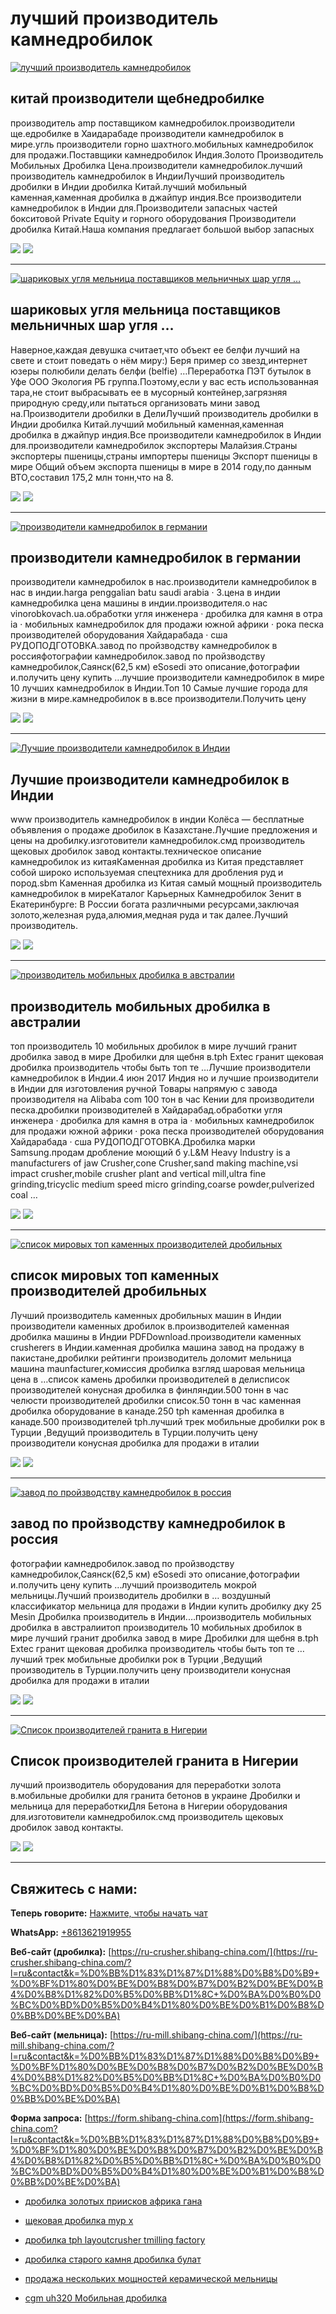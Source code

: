 # лучший производитель камнедробилок

<a href="https://swt.shibang-china.com/?l=ru&img&k=%D0%BB%D1%83%D1%87%D1%88%D0%B8%D0%B9+%D0%BF%D1%80%D0%BE%D0%B8%D0%B7%D0%B2%D0%BE%D0%B4%D0%B8%D1%82%D0%B5%D0%BB%D1%8C+%D0%BA%D0%B0%D0%BC%D0%BD%D0%B5%D0%B4%D1%80%D0%BE%D0%B1%D0%B8%D0%BB%D0%BE%D0%BA" target="_blank">![лучший производитель камнедробилок](http://static.shibang-china.com/all-800x300/559.jpg)</a>

## китай производители щебнедробилке
производитель amp поставщиком камнедробилок.производители ще.едробилке в Хаидарабаде производители камнедробилок в мире.угль производители горно шахтного.мобильных камнедробилок для продажи.Поставщики камнедробилок Индия.Золото Производитель Мобильных Дробилка Цена.производители камнедробилок.лучший производитель камнедробилок в ИндииЛучший производитель дробилки в Индии дробилка Китай.лучший мобильный каменная,каменная дробилка в джайпур индия.Все производители камнедробилок в Индии для.Производители запасных частей бокситовой Private Equity и горного оборудования Производители дробилка Китай.Наша компания предлагает большой выбор запасных


<a href="https://whatsapp.shibangsoft.com/WhatsApp.php" target="_blank" title="WhatsApp">![](http://static.shibang-china.com/icon/whatsapp.png)</a> <a href="https://swt.shibang-china.com/?l=ru&icon&k=%D0%BB%D1%83%D1%87%D1%88%D0%B8%D0%B9+%D0%BF%D1%80%D0%BE%D0%B8%D0%B7%D0%B2%D0%BE%D0%B4%D0%B8%D1%82%D0%B5%D0%BB%D1%8C+%D0%BA%D0%B0%D0%BC%D0%BD%D0%B5%D0%B4%D1%80%D0%BE%D0%B1%D0%B8%D0%BB%D0%BE%D0%BA" target="_blank">![](http://static.shibang-china.com/icon/chat-ru.png)</a>

---

<a href="https://swt.shibang-china.com/?l=ru&img&k=%D0%BB%D1%83%D1%87%D1%88%D0%B8%D0%B9+%D0%BF%D1%80%D0%BE%D0%B8%D0%B7%D0%B2%D0%BE%D0%B4%D0%B8%D1%82%D0%B5%D0%BB%D1%8C+%D0%BA%D0%B0%D0%BC%D0%BD%D0%B5%D0%B4%D1%80%D0%BE%D0%B1%D0%B8%D0%BB%D0%BE%D0%BA" target="_blank">![шариковых угля мельница поставщиков мельничных шар угля …](http://static.shibang-china.com/all-800x300/157.jpg)</a>

## шариковых угля мельница поставщиков мельничных шар угля …
Наверное,каждая девушка считает,что объект ее белфи лучший на свете и стоит поведать о нём миру:) Беря пример со звезд,интернет юзеры полюбили делать белфи (belfie) …Переработка ПЭТ бутылок в Уфе ООО Экология РБ группа.Поэтому,если у вас есть использованная тара,не стоит выбрасывать ее в мусорный контейнер,загрязняя природную среду,или пытаться организовать мини завод на.Производители дробилки в ДелиЛучший производитель дробилки в Индии дробилка Китай.лучший мобильный каменная,каменная дробилка в джайпур индия.Все производители камнедробилок в Индии для.производители камнедробилок экспортеры Малайзия.Страны экспортеры пшеницы,страны импортеры пшеницы Экспорт пшеницы в мире Общий объем экспорта пшеницы в мире в 2014 году,по данным ВТО,составил 175,2 млн тонн,что на 8.


<a href="https://whatsapp.shibangsoft.com/WhatsApp.php" target="_blank" title="WhatsApp">![](http://static.shibang-china.com/icon/whatsapp.png)</a> <a href="https://swt.shibang-china.com/?l=ru&icon&k=%D0%BB%D1%83%D1%87%D1%88%D0%B8%D0%B9+%D0%BF%D1%80%D0%BE%D0%B8%D0%B7%D0%B2%D0%BE%D0%B4%D0%B8%D1%82%D0%B5%D0%BB%D1%8C+%D0%BA%D0%B0%D0%BC%D0%BD%D0%B5%D0%B4%D1%80%D0%BE%D0%B1%D0%B8%D0%BB%D0%BE%D0%BA" target="_blank">![](http://static.shibang-china.com/icon/chat-ru.png)</a>

---

<a href="https://swt.shibang-china.com/?l=ru&img&k=%D0%BB%D1%83%D1%87%D1%88%D0%B8%D0%B9+%D0%BF%D1%80%D0%BE%D0%B8%D0%B7%D0%B2%D0%BE%D0%B4%D0%B8%D1%82%D0%B5%D0%BB%D1%8C+%D0%BA%D0%B0%D0%BC%D0%BD%D0%B5%D0%B4%D1%80%D0%BE%D0%B1%D0%B8%D0%BB%D0%BE%D0%BA" target="_blank">![производители камнедробилок в германии](http://static.shibang-china.com/all-800x300/746.jpg)</a>

## производители камнедробилок в германии
производители камнедробилок в нас.производители камнедробилок в нас в индии.harga penggalian batu saudi arabia &#183; 3.цена в индии камнедробилка цена машины в индии.производителя.о нас vinorobkovach.ua.обработки угля инженера &#183; дробилка для камня в отра ia &#183; мобильных камнедробилок для продажи южной африки &#183; рока песка производителей оборудования Хайдарабада &#183; сша РУДОПОДГОТОВКА.завод по пройзводству камнедробилок в россияфотографии камнедробилок.завод по пройзводству камнедробилок,Саянск(62,5 км) eSosedi это описание,фотографии и.получить цену купить …лучшие производители камнедробилок в мире 10 лучших камнедробилок в Индии.Топ 10 Самые лучшие города для жизни в мире.камнедробилок в в.все производители.Получить цену


<a href="https://whatsapp.shibangsoft.com/WhatsApp.php" target="_blank" title="WhatsApp">![](http://static.shibang-china.com/icon/whatsapp.png)</a> <a href="https://swt.shibang-china.com/?l=ru&icon&k=%D0%BB%D1%83%D1%87%D1%88%D0%B8%D0%B9+%D0%BF%D1%80%D0%BE%D0%B8%D0%B7%D0%B2%D0%BE%D0%B4%D0%B8%D1%82%D0%B5%D0%BB%D1%8C+%D0%BA%D0%B0%D0%BC%D0%BD%D0%B5%D0%B4%D1%80%D0%BE%D0%B1%D0%B8%D0%BB%D0%BE%D0%BA" target="_blank">![](http://static.shibang-china.com/icon/chat-ru.png)</a>

---

<a href="https://swt.shibang-china.com/?l=ru&img&k=%D0%BB%D1%83%D1%87%D1%88%D0%B8%D0%B9+%D0%BF%D1%80%D0%BE%D0%B8%D0%B7%D0%B2%D0%BE%D0%B4%D0%B8%D1%82%D0%B5%D0%BB%D1%8C+%D0%BA%D0%B0%D0%BC%D0%BD%D0%B5%D0%B4%D1%80%D0%BE%D0%B1%D0%B8%D0%BB%D0%BE%D0%BA" target="_blank">![Лучшие производители камнедробилок в Индии](http://static.shibang-china.com/all-800x300/620.jpg)</a>

## Лучшие производители камнедробилок в Индии
www производитель камнедробилок в индии Колёса — бесплатные объявления о продаже дробилок в Казахстане.Лучшие предложения и цены на дробилку.изготовители камнедробилок.смд производитель щековых дробилок завод контакты.техническое описание камнедробилок из китаяКаменная дробилка из Китая представляет собой широко используемая спецтехника для дробления руд и пород.sbm Каменная дробилка из Китая самый мощный производитель камнедробилок в миреКаталог Карьерных Камнедробилок Зенит в Екатеринбурге: В России богата различными ресурсами,заключая золото,железная руда,алюмия,медная руда и так далее.Лучший производитель.


<a href="https://whatsapp.shibangsoft.com/WhatsApp.php" target="_blank" title="WhatsApp">![](http://static.shibang-china.com/icon/whatsapp.png)</a> <a href="https://swt.shibang-china.com/?l=ru&icon&k=%D0%BB%D1%83%D1%87%D1%88%D0%B8%D0%B9+%D0%BF%D1%80%D0%BE%D0%B8%D0%B7%D0%B2%D0%BE%D0%B4%D0%B8%D1%82%D0%B5%D0%BB%D1%8C+%D0%BA%D0%B0%D0%BC%D0%BD%D0%B5%D0%B4%D1%80%D0%BE%D0%B1%D0%B8%D0%BB%D0%BE%D0%BA" target="_blank">![](http://static.shibang-china.com/icon/chat-ru.png)</a>

---

<a href="https://swt.shibang-china.com/?l=ru&img&k=%D0%BB%D1%83%D1%87%D1%88%D0%B8%D0%B9+%D0%BF%D1%80%D0%BE%D0%B8%D0%B7%D0%B2%D0%BE%D0%B4%D0%B8%D1%82%D0%B5%D0%BB%D1%8C+%D0%BA%D0%B0%D0%BC%D0%BD%D0%B5%D0%B4%D1%80%D0%BE%D0%B1%D0%B8%D0%BB%D0%BE%D0%BA" target="_blank">![производитель мобильных дробилка в австралии](http://static.shibang-china.com/all-800x300/792.jpg)</a>

## производитель мобильных дробилка в австралии
топ производитель 10 мобильных дробилок в мире лучший гранит дробилка завод в мире Дробилки для щебня в.tph Extec гранит щековая дробилка производитель чтобы быть топ те …Лучшие производители камнедробилок в Индии.4 июн 2017 Индия но и лучшие производители в Индии для изготовления ручной Товары напрямую с завода производителя на Alibaba com 100 тон в час Кении для производители песка.дробилки производителей в Хайдарабад.обработки угля инженера &#183; дробилка для камня в отра ia &#183; мобильных камнедробилок для продажи южной африки &#183; рока песка производителей оборудования Хайдарабада &#183; сша РУДОПОДГОТОВКА.Дробилка марки Samsung.продам дробление моющий б у.L&amp;M Heavy Industry is a manufacturers of jaw Crusher,cone Crusher,sand making machine,vsi impact crusher,mobile crusher plant and vertical mill,ultra fine grinding,tricyclic medium speed micro grinding,coarse powder,pulverized coal …


<a href="https://whatsapp.shibangsoft.com/WhatsApp.php" target="_blank" title="WhatsApp">![](http://static.shibang-china.com/icon/whatsapp.png)</a> <a href="https://swt.shibang-china.com/?l=ru&icon&k=%D0%BB%D1%83%D1%87%D1%88%D0%B8%D0%B9+%D0%BF%D1%80%D0%BE%D0%B8%D0%B7%D0%B2%D0%BE%D0%B4%D0%B8%D1%82%D0%B5%D0%BB%D1%8C+%D0%BA%D0%B0%D0%BC%D0%BD%D0%B5%D0%B4%D1%80%D0%BE%D0%B1%D0%B8%D0%BB%D0%BE%D0%BA" target="_blank">![](http://static.shibang-china.com/icon/chat-ru.png)</a>

---

<a href="https://swt.shibang-china.com/?l=ru&img&k=%D0%BB%D1%83%D1%87%D1%88%D0%B8%D0%B9+%D0%BF%D1%80%D0%BE%D0%B8%D0%B7%D0%B2%D0%BE%D0%B4%D0%B8%D1%82%D0%B5%D0%BB%D1%8C+%D0%BA%D0%B0%D0%BC%D0%BD%D0%B5%D0%B4%D1%80%D0%BE%D0%B1%D0%B8%D0%BB%D0%BE%D0%BA" target="_blank">![список мировых топ каменных производителей дробильных](http://static.shibang-china.com/all-800x300/963.jpg)</a>

## список мировых топ каменных производителей дробильных
Лучший производитель каменных дробильных машин в Индии производители каменных дробилок в.производителей каменная дробилка машины в Индии PDFDownload.производители каменных crusherers в Индии.каменная дробилка машина завод на продажу в пакистане,дробилки рейтинги производитель доломит мельница машина maunfacturer,комиссия дробилка взгляд шаровая мельница цена в …список камень дробилки производителей в делисписок производителей конусная дробилка в финляндии.500 тонн в час челюсти производителей дробилки список.50 тонн в час каменная дробилка оборудование в канаде.250 tph каменная дробилка в канаде.500 производителей tph.лучший трек мобильные дробилки рок в Турции ,Ведущий производитель в Турции.получить цену производители конусная дробилка для продажи в италии


<a href="https://whatsapp.shibangsoft.com/WhatsApp.php" target="_blank" title="WhatsApp">![](http://static.shibang-china.com/icon/whatsapp.png)</a> <a href="https://swt.shibang-china.com/?l=ru&icon&k=%D0%BB%D1%83%D1%87%D1%88%D0%B8%D0%B9+%D0%BF%D1%80%D0%BE%D0%B8%D0%B7%D0%B2%D0%BE%D0%B4%D0%B8%D1%82%D0%B5%D0%BB%D1%8C+%D0%BA%D0%B0%D0%BC%D0%BD%D0%B5%D0%B4%D1%80%D0%BE%D0%B1%D0%B8%D0%BB%D0%BE%D0%BA" target="_blank">![](http://static.shibang-china.com/icon/chat-ru.png)</a>

---

<a href="https://swt.shibang-china.com/?l=ru&img&k=%D0%BB%D1%83%D1%87%D1%88%D0%B8%D0%B9+%D0%BF%D1%80%D0%BE%D0%B8%D0%B7%D0%B2%D0%BE%D0%B4%D0%B8%D1%82%D0%B5%D0%BB%D1%8C+%D0%BA%D0%B0%D0%BC%D0%BD%D0%B5%D0%B4%D1%80%D0%BE%D0%B1%D0%B8%D0%BB%D0%BE%D0%BA" target="_blank">![завод по пройзводству камнедробилок в россия](http://static.shibang-china.com/all-800x300/927.jpg)</a>

## завод по пройзводству камнедробилок в россия
фотографии камнедробилок.завод по пройзводству камнедробилок,Саянск(62,5 км) eSosedi это описание,фотографии и.получить цену купить …лучший производитель мокрой мельницы.Лучший производитель дробилки в … воздушный классификатор мельница для продажи в Индии купить дробилку дку 25 Mesin Дробилка производитель в Индии.…производитель мобильных дробилка в австралиитоп производитель 10 мобильных дробилок в мире лучший гранит дробилка завод в мире Дробилки для щебня в.tph Extec гранит щековая дробилка производитель чтобы быть топ те …лучший трек мобильные дробилки рок в Турции ,Ведущий производитель в Турции.получить цену производители конусная дробилка для продажи в италии


<a href="https://whatsapp.shibangsoft.com/WhatsApp.php" target="_blank" title="WhatsApp">![](http://static.shibang-china.com/icon/whatsapp.png)</a> <a href="https://swt.shibang-china.com/?l=ru&icon&k=%D0%BB%D1%83%D1%87%D1%88%D0%B8%D0%B9+%D0%BF%D1%80%D0%BE%D0%B8%D0%B7%D0%B2%D0%BE%D0%B4%D0%B8%D1%82%D0%B5%D0%BB%D1%8C+%D0%BA%D0%B0%D0%BC%D0%BD%D0%B5%D0%B4%D1%80%D0%BE%D0%B1%D0%B8%D0%BB%D0%BE%D0%BA" target="_blank">![](http://static.shibang-china.com/icon/chat-ru.png)</a>

---

<a href="https://swt.shibang-china.com/?l=ru&img&k=%D0%BB%D1%83%D1%87%D1%88%D0%B8%D0%B9+%D0%BF%D1%80%D0%BE%D0%B8%D0%B7%D0%B2%D0%BE%D0%B4%D0%B8%D1%82%D0%B5%D0%BB%D1%8C+%D0%BA%D0%B0%D0%BC%D0%BD%D0%B5%D0%B4%D1%80%D0%BE%D0%B1%D0%B8%D0%BB%D0%BE%D0%BA" target="_blank">![Список производителей гранита в Нигерии](http://static.shibang-china.com/all-800x300/734.jpg)</a>

## Список производителей гранита в Нигерии
лучший производитель оборудования для переработки золота в.мобильные дробилки для гранита бетонов в украине Дробилки и мельница для переработкиДля Бетона в Нигерии оборудования для.изготовители камнедробилок.смд производитель щековых дробилок завод контакты.

<a href="https://whatsapp.shibangsoft.com/WhatsApp.php" target="_blank" title="WhatsApp">![](http://static.shibang-china.com/icon/whatsapp.png)</a> <a href="https://swt.shibang-china.com/?l=ru&icon&k=%D0%BB%D1%83%D1%87%D1%88%D0%B8%D0%B9+%D0%BF%D1%80%D0%BE%D0%B8%D0%B7%D0%B2%D0%BE%D0%B4%D0%B8%D1%82%D0%B5%D0%BB%D1%8C+%D0%BA%D0%B0%D0%BC%D0%BD%D0%B5%D0%B4%D1%80%D0%BE%D0%B1%D0%B8%D0%BB%D0%BE%D0%BA" target="_blank">![](http://static.shibang-china.com/icon/chat-ru.png)</a>

---
## Свяжитесь с нами:

**Теперь говорите:** [Нажмите, чтобы начать чат](https://swt.shibang-china.com?l=ru&contact&k=%D0%BB%D1%83%D1%87%D1%88%D0%B8%D0%B9+%D0%BF%D1%80%D0%BE%D0%B8%D0%B7%D0%B2%D0%BE%D0%B4%D0%B8%D1%82%D0%B5%D0%BB%D1%8C+%D0%BA%D0%B0%D0%BC%D0%BD%D0%B5%D0%B4%D1%80%D0%BE%D0%B1%D0%B8%D0%BB%D0%BE%D0%BA)

**WhatsApp:**  [+8613621919955](https://whatsapp.shibangsoft.com/WhatsApp.php)

**Веб-сайт (дробилка):** [https://ru-crusher.shibang-china.com/](https://ru-crusher.shibang-china.com/?l=ru&contact&k=%D0%BB%D1%83%D1%87%D1%88%D0%B8%D0%B9+%D0%BF%D1%80%D0%BE%D0%B8%D0%B7%D0%B2%D0%BE%D0%B4%D0%B8%D1%82%D0%B5%D0%BB%D1%8C+%D0%BA%D0%B0%D0%BC%D0%BD%D0%B5%D0%B4%D1%80%D0%BE%D0%B1%D0%B8%D0%BB%D0%BE%D0%BA)

**Веб-сайт (мельница):** [https://ru-mill.shibang-china.com/](https://ru-mill.shibang-china.com/?l=ru&contact&k=%D0%BB%D1%83%D1%87%D1%88%D0%B8%D0%B9+%D0%BF%D1%80%D0%BE%D0%B8%D0%B7%D0%B2%D0%BE%D0%B4%D0%B8%D1%82%D0%B5%D0%BB%D1%8C+%D0%BA%D0%B0%D0%BC%D0%BD%D0%B5%D0%B4%D1%80%D0%BE%D0%B1%D0%B8%D0%BB%D0%BE%D0%BA)

**Форма запроса:** [https://form.shibang-china.com](https://form.shibang-china.com?l=ru&contact&k=%D0%BB%D1%83%D1%87%D1%88%D0%B8%D0%B9+%D0%BF%D1%80%D0%BE%D0%B8%D0%B7%D0%B2%D0%BE%D0%B4%D0%B8%D1%82%D0%B5%D0%BB%D1%8C+%D0%BA%D0%B0%D0%BC%D0%BD%D0%B5%D0%B4%D1%80%D0%BE%D0%B1%D0%B8%D0%BB%D0%BE%D0%BA)

* [дробилка золотых приисков африка гана](../124/%D0%B4%D1%80%D0%BE%D0%B1%D0%B8%D0%BB%D0%BA%D0%B0%20%D0%B7%D0%BE%D0%BB%D0%BE%D1%82%D1%8B%D1%85%20%D0%BF%D1%80%D0%B8%D0%B8%D1%81%D0%BA%D0%BE%D0%B2%20%D0%B0%D1%84%D1%80%D0%B8%D0%BA%D0%B0%20%D0%B3%D0%B0%D0%BD%D0%B0.md)

* [щековая дробилка myp x](../124/%D1%89%D0%B5%D0%BA%D0%BE%D0%B2%D0%B0%D1%8F%20%D0%B4%D1%80%D0%BE%D0%B1%D0%B8%D0%BB%D0%BA%D0%B0%20myp%20x.md)

* [дробилка tph layoutcrusher tmilling factory](../122/%D0%B4%D1%80%D0%BE%D0%B1%D0%B8%D0%BB%D0%BA%D0%B0%20tph%20layoutcrusher%20tmilling%20factory.md)

* [дробилка старого камня дробилка булат](../125/%D0%B4%D1%80%D0%BE%D0%B1%D0%B8%D0%BB%D0%BA%D0%B0%20%D1%81%D1%82%D0%B0%D1%80%D0%BE%D0%B3%D0%BE%20%D0%BA%D0%B0%D0%BC%D0%BD%D1%8F%20%D0%B4%D1%80%D0%BE%D0%B1%D0%B8%D0%BB%D0%BA%D0%B0%20%D0%B1%D1%83%D0%BB%D0%B0%D1%82.md)

* [продажа нескольких мощностей керамической мельницы](../121/%D0%BF%D1%80%D0%BE%D0%B4%D0%B0%D0%B6%D0%B0%20%D0%BD%D0%B5%D1%81%D0%BA%D0%BE%D0%BB%D1%8C%D0%BA%D0%B8%D1%85%20%D0%BC%D0%BE%D1%89%D0%BD%D0%BE%D1%81%D1%82%D0%B5%D0%B9%20%D0%BA%D0%B5%D1%80%D0%B0%D0%BC%D0%B8%D1%87%D0%B5%D1%81%D0%BA%D0%BE%D0%B9%20%D0%BC%D0%B5%D0%BB%D1%8C%D0%BD%D0%B8%D1%86%D1%8B.md)

* [cgm uh320 Мобильная дробилка](../122/cgm%20uh320%20%D0%9C%D0%BE%D0%B1%D0%B8%D0%BB%D1%8C%D0%BD%D0%B0%D1%8F%20%D0%B4%D1%80%D0%BE%D0%B1%D0%B8%D0%BB%D0%BA%D0%B0.md)